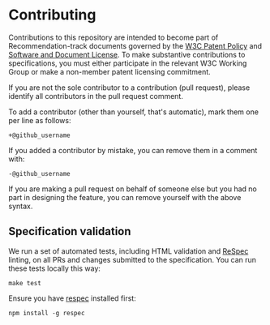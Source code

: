 Contributing
============

Contributions to this repository are intended to become part
of Recommendation-track documents governed by the [W3C Patent
Policy](https://www.w3.org/Consortium/Patent-Policy-20040205/)
and [Software and Document
License](https://www.w3.org/Consortium/Legal/copyright-software).
To make substantive contributions to specifications, you must either
participate in the relevant W3C Working Group or make a non-member
patent licensing commitment.

If you are not the sole contributor to a contribution (pull request),
please identify all contributors in the pull request comment.

To add a contributor (other than yourself, that's automatic),
mark them one per line as follows:

	+@github_username


If you added a contributor by mistake, you can remove them in a
comment with:

	-@github_username

If you are making a pull request on behalf of someone else but you
had no part in designing the  feature, you can remove yourself with
the above syntax.


Specification validation
------------------------

We run a set of automated tests, including HTML validation and [ReSpec]
linting, on all PRs and changes submitted to the specification.
You can run these tests locally this way:

	make test

Ensure you have [respec] installed first:

	npm install -g respec

[ReSpec]: https://github.com/w3c/respec
[respec]: https://www.npmjs.com/package/respec
